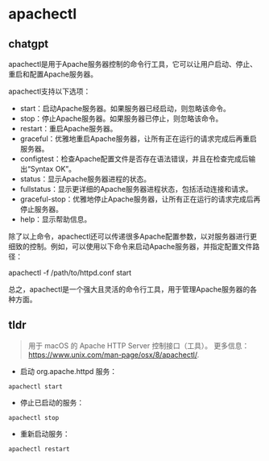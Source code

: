 # apachectl 
## chatgpt 
apachectl是用于Apache服务器控制的命令行工具，它可以让用户启动、停止、重启和配置Apache服务器。

apachectl支持以下选项：

- start：启动Apache服务器。如果服务器已经启动，则忽略该命令。
- stop：停止Apache服务器。如果服务器已停止，则忽略该命令。
- restart：重启Apache服务器。
- graceful：优雅地重启Apache服务器，让所有正在运行的请求完成后再重启服务器。
- configtest：检查Apache配置文件是否存在语法错误，并且在检查完成后输出“Syntax OK”。
- status：显示Apache服务器进程的状态。
- fullstatus：显示更详细的Apache服务器进程状态，包括活动连接和请求。
- graceful-stop：优雅地停止Apache服务器，让所有正在运行的请求完成后再停止服务器。
- help：显示帮助信息。

除了以上命令，apachectl还可以传递很多Apache配置参数，以对服务器进行更细致的控制。例如，可以使用以下命令来启动Apache服务器，并指定配置文件路径：

apachectl -f /path/to/httpd.conf start

总之，apachectl是一个强大且灵活的命令行工具，用于管理Apache服务器的各种方面。 

## tldr 
 
> 用于 macOS 的 Apache HTTP Server 控制接口（工具）。
> 更多信息：<https://www.unix.com/man-page/osx/8/apachectl/>.

- 启动 org.apache.httpd 服务：

`apachectl start`

- 停止已启动的服务：

`apachectl stop`

- 重新启动服务：

`apachectl restart`
